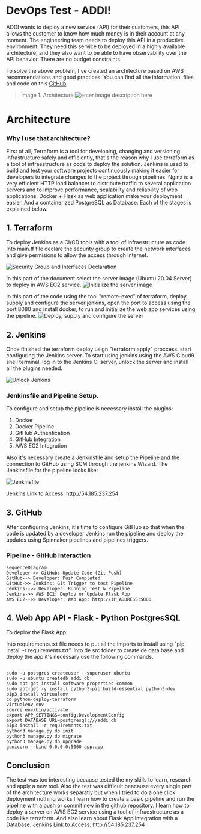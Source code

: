 ﻿# DevOps Test - ADDI!

ADDI wants to deploy a new service (API) for their customers, this API allows the customer to know how much money is in their account at any moment. The engineering team needs to deploy this API in a productive environment. They need this service to be deployed in a highly available architecture, and they also want to be able to have observability over the API behavior. There are no budget constraints.

To solve the above problem, I've created an architecture based on AWS recommendations and good practices. You can find all the information, files and code on this [GitHub](https://github.com/jaimevlz/devops-test).

> Image 1. Architecture
![enter image description here](https://i.imgur.com/86jYvuE.png)
# Architecture

### **Why I use that architecture?**
First of all, Terraform is a tool for developing, changing and versioning infrastructure safely and efficiently, that's the reason why I use terraform as a tool of infraestructure as code to deploy the solution. Jenkins is used to build and test your software projects continuously making it easier for developers to integrate changes to the project through pipelines. Nginx is a very efficient HTTP load balancer to distribute traffic to several application servers and to improve performance, scalability and reliability of web applications. Docker + Flask as web application make your deployment easier. And a containerized PostgreSQL as Database. Each of the stages is explained below.

## 1. Terraform

To deploy Jenkins as a CI/CD tools with a tool of infraestructure as code. Into main.tf file declare the security group to create the network interfaces and give permisions to allow the access through internet.

![Security Group and Interfaces Declaration](https://i.imgur.com/Qt2KGUh.png)

In this part of the document select the server image (Ubuntu 20.04 Server) to deploy in AWS EC2 service.
![Initialize the server image](https://i.imgur.com/YIBOLaU.png)

In this part of the code using the tool "remote-exec" of terraform, deploy, supply and configure the server jenkins, open the port to access using the port 8080 and install docker, to run and initialize the web app services using the pipeline.
![Deploy, supply and configure the server](https://i.imgur.com/0nylniF.png)

## 2. Jenkins
Once finished the terraform deploy usign "terraform apply" proccess. start configuring the Jenkins server. To start using jenkins using the AWS Cloud9 shell terminal, log in to the Jenkins CI server, unlock the server and install all the plugins needed.

![Unlock Jenkins](https://d2908q01vomqb2.cloudfront.net/ca3512f4dfa95a03169c5a670a4c91a19b3077b4/2019/12/14/SetupWizard__Jenkins_.png)

### Jenkinsfile and Pipeline Setup.
To configure and setup the pipeline is necessary install the plugins:
1. Docker
2. Docker Pipeline
3. GitHub Authentication
4. GitHub Integration
5. AWS EC2 Integration

Also it's necessary create a Jenkinsfile and setup the Pipeline and the connection to GitHub using SCM through the jenkins Wizard. The Jenkinsfile for the pipeline looks like:

![Jenkinsfile](https://i.imgur.com/Gtufc5T.png)

Jenkins Link to Access: http://54.185.237.254

## 3. GitHub
After configuring Jenkins, it's time to configure GitHub so that when the code is updated by a developer Jenkins run the pipeline and deploy the updates using Spinnaker pipelines and pipelines triggers.

### Pipeline - GitHub Interaction
```mermaid
sequenceDiagram
Developer->> GitHub: Update Code (Git Push)
GitHub--> Developer: Push Completed
GitHub->> Jenkins: Git Trigger to test Pipeline
Jenkins-->> Developer: Running Test & Pipeline
Jenkins->> AWS EC2: Deploy or Update Flask App
AWS EC2-->> Developer: Web App: http://IP_ADDRESS:5000
```

## 4. Web App API - Flask - Python PostgresSQL

To deploy the Flask App:

Into requirements.txt file needs to put all the imports to install using "pip install -r requirements.txt". Into de src folder to create de data base and deploy the app it's necessary use the following commands.
```

sudo -u postgres createuser --superuser ubuntu
sudo -u ubuntu createdb addi_db
sudo apt-get install software-properties-common
sudo apt-get -y install python3-pip build-essential python3-dev
pip3 install virtualenv
cd python-deploy-terraform
virtualenv env
source env/bin/activate
export APP_SETTINGS=config.DevelopmentConfig
export DATABASE_URL=postgresql:///addi_db
pip3 install -r requirements.txt
python3 manage.py db init
python3 manage.py db migrate
python3 manage.py db upgrade
gunicorn --bind 0.0.0.0:5000 app:app
```
## Conclusion
The test was too interesting because tested the my skills to learn, research and apply a new tool. Also the test was difficult beacause every single part of the architecture works separatly but when I tried to do a one click deployment nothing works.I learn how to create a basic pipeline and run the pipeline with a push or commit new in the github repository. I learn how to deploy a server on AWS EC2 service using a tool of infraestructure as a code like terraform. And also learn about Flask App integration with a Database.
Jenkins Link to Access: http://54.185.237.254

